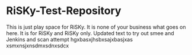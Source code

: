 # RiSKy-Test-Repository
This is just play space for RiSKy.
It is none of your business what goes on here.
It is for RiSKy and RiSKy only.
Updated text to try out smee and Jenkins and scan attempt
hgxbasxjhsbxsajxbasjxas
xsmxnsjxnsdmxsdnxsdcx
